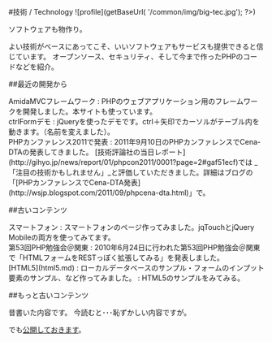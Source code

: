 #技術 / Technology ![profile](<?php echo $_ctrl->getBaseUrl( '/common/img/big-tec.jpg'); ?>)

ソフトウェアも物作り。

よい技術がベースにあってこそ、いいソフトウェアもサービスも提供できると信じています。
オープンソース、セキュリティ、そして今まで作ったPHPのコードなどを紹介。

##最近の開発から

<div class="dtBox span4" markdown="1">
AmidaMVCフレームワーク
: PHPのウェブアプリケーション用のフレームワークを開発しました。本サイトも使っています。
</div>

<div class="dtBox span4" markdown="1">
ctrlFormデモ
: jQueryを使ったデモです。ctrl＋矢印でカーソルがテーブル内を動きます。（名前を変えました）。
</div>

<div class="dtBox span8" markdown="1">
PHPカンファレンス2011で発表
: 2011年9月10日のPHPカンファレンスでCena-DTAの発表してきました。
    [技術評論社の当日レポート](http://gihyo.jp/news/report/01/phpcon2011/0001?page=2#gaf51ecf)では
  _「注目の技術かもしれません」_と評価していただきました。詳細はブログの
  「[PHPカンファレンスでCena-DTA発表](http://wsjp.blogspot.com/2011/09/phpcena-dta.html)」で。
</div>

##古いコンテンツ

<div class="dtBox span4" markdown="1">
スマートフォン
: スマートフォンのページ作ってみました。jqTouchとjQuery Mobileの両方を使ってみてます。
</div>

<div class="dtBox span4" markdown="1">
第53回PHP勉強会＠関東
: 2010年6月24日に行われた第53回PHP勉強会＠関東で「HTMLフォームをRESTっぽく拡張してみる」を発表しました。
</div>

<div class="dtBox span4" markdown="1">
[HTML5](html5.md)
: ローカルデータベースのサンプル・フォームのインプット要素のサンプル、など作ってみました。
: HTML5のサンプルをみてみる。
</div>



##もっと古いコンテンツ

昔書いた内容です。
今読むと･･･恥ずかしい内容ですが。

でも[公開しておきます](old.md)。

